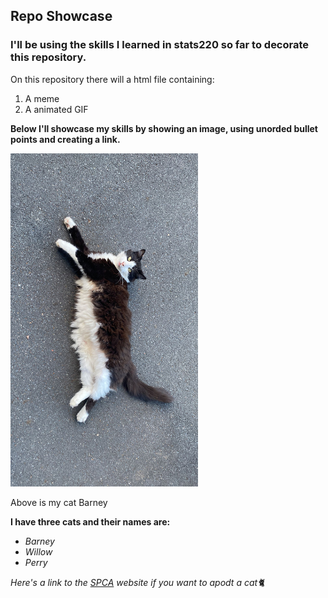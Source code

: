 ## Repo Showcase

### I'll be using the skills I learned in stats220 so far to decorate this repository.

On this repository there will a html file containing:
1. A meme
2. A animated GIF

**Below I'll showcase my skills by showing an image, using unorded bullet points and creating a link.**

<img src="/MJRO88592.JPG" width="300">

Above is my cat Barney

**I have three cats and their names are:**
* *Barney*
* *Willow*
* *Perry*

*Here's a link to the [SPCA](https://www.spca.nz/) website if you want to apodt a cat🐈*
